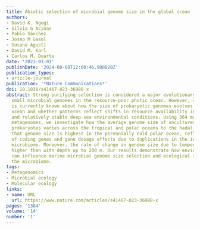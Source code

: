 ```yaml
---
title: Abiotic selection of microbial genome size in the global ocean
authors:
- David K. Ngugi
- Silvia G Acinas
- Pablo Sánchez
- Josep M Gasol
- Susana Agusti
- David M. Karl
- Carlos M. Duarte
date: '2023-03-01'
publishDate: '2024-08-08T12:00:46.988820Z'
publication_types:
- article-journal
publication: '*Nature Communications*'
doi: 10.1038/s41467-023-36988-x
abstract: Strong purifying selection is considered a major evolutionary force behind
  small microbial genomes in the resource-poor photic ocean. However, very little
  is currently known about how the size of prokaryotic genomes evolves in the global
  ocean and whether patterns reflect shifts in resource availability in the epipelagic
  and relatively stable deep-sea environmental conditions. Using 364 marine microbial
  metagenomes, we investigate how the average genome size of uncultured planktonic
  prokaryotes varies across the tropical and polar oceans to the hadal realm. We find
  that genome size is highest in the perennially cold polar ocean, reflecting elongation
  of coding genes and gene dosage effects due to duplications in the interior ocean
  microbiome. Moreover, the rate of change in genome size due to temperature is 16-fold
  higher than with depth up to 200 m. Our results demonstrate how environmental factors
  can influence marine microbial genome size selection and ecological strategies of
  the microbiome.
tags:
- Metagenomics
- Microbial ecology
- Molecular ecology
links:
- name: URL
  url: https://www.nature.com/articles/s41467-023-36988-x
pages: '1384'
volume: '14'
number: '1'
---
```

